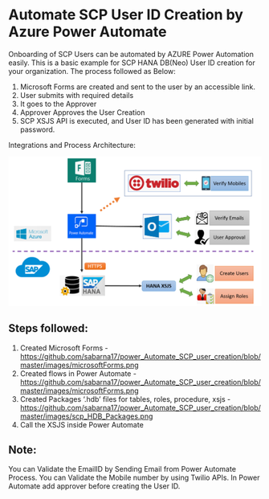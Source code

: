 # Automate SCP User ID Creation by Azure Power Automate
Onboarding of SCP Users can be automated by AZURE Power Automation easily. This is a basic example for SCP HANA DB(Neo) User ID creation for your organization.
The process followed as Below:
1.	Microsoft Forms are created and sent to the user by an accessible link.
2.	User submits with required details 
3.	It goes to the Approver
4.	Approver Approves the User Creation
5.	SCP XSJS API is executed, and User ID has been generated with initial password.

Integrations and Process Architecture:

![Architecture](https://github.com/sabarna17/power_Automate_SCP_user_creation/blob/master/Architecture.png)


## Steps followed:
1.  Created Microsoft Forms - https://github.com/sabarna17/power_Automate_SCP_user_creation/blob/master/images/microsoftForms.png
2.  Created flows in Power Automate - https://github.com/sabarna17/power_Automate_SCP_user_creation/blob/master/images/microsoftForms.png
3.  Created Packages ‘.hdb’ files for tables, roles, procedure, xsjs - https://github.com/sabarna17/power_Automate_SCP_user_creation/blob/master/images/scp_HDB_Packages.png
4.  Call the XSJS inside Power Automate

## Note: 
You can Validate the EmailID by Sending Email from Power Automate Process.
You can Validate the Mobile number by using Twilio APIs.
In Power Automate add approver before creating the User ID.

